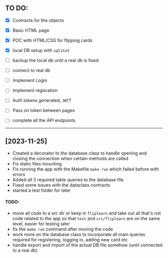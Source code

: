 ## TO DO:

- [x] Contracts for the objects
- [x] Basic HTML page 
- [x] POC with HTML/CSS for flipping cards
- [x] local DB setup with `sqlite3`
- [ ] backup the local db until a real db is fixed
- [ ] connect to real db
- [ ] Implement Login
- [ ] Implement regisration
- [ ] Auth tokens generated, `JWT`?
- [ ] Pass on token between pages
- [ ] complete all the API endpoints


---

## [2023-11-25]
* Created a decorator to the database class to handle opening and closing the connection when certain methods are called
* Fix static files mounting 
* Fix running the app with the Makefile `make run` which failed before with errors
* Added all 3 required table queries to the database file
* Fixed some issues with the dataclass contracts
* started a test folder for later

#### TODO:
* move all code to a src dir or keep in `fliplearn` and take out all that's not code related to the app so that `test` and `src/fliplearn` are on the same level, easier for testing later
* fix the `make run` command after moving the code
* work more on the database class to incorporate all main queries required for registering, logging in, adding new card etc
* handle export and import of the actual DB file somehow (until connected to a real db)
